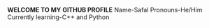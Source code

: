 **WELCOME TO MY GITHUB PROFILE**
Name-Safal
Pronouns-He/Him
Currently learning-C++ and Python

<!---
safal808/safal808 is a ✨ special ✨ repository because its `README.md` (this file) appears on your GitHub profile.
You can click the Preview link to take a look at your changes.
--->

